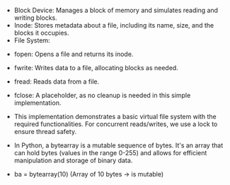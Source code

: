* Block Device: Manages a block of memory and simulates reading and writing blocks.
* Inode: Stores metadata about a file, including its name, size, and the blocks it occupies.
* File System:
- fopen: Opens a file and returns its inode.
- fwrite: Writes data to a file, allocating blocks as needed.
- fread: Reads data from a file.
- fclose: A placeholder, as no cleanup is needed in this simple implementation.

- This implementation demonstrates a basic virtual file system with the required functionalities. For concurrent reads/writes, we use a lock to ensure thread safety.

* In Python, a bytearray is a mutable sequence of bytes. It's an array that can hold bytes (values in the range 0-255) and allows for efficient manipulation and storage of binary data. 



* ba = bytearray(10) (Array of 10 bytes -> is mutable)